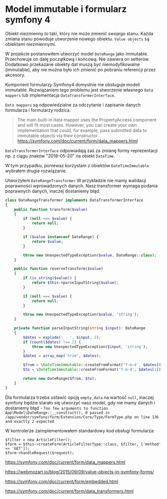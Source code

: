 # Model immutable i formularz symfony 4

Obiekt niezmienny to taki, który nie może zmienić swojego stanu. Każda zmiana stanu powoduje utworzenie nowego obiektu. `Value objects` są obiektami niezmiennymi.

W projekcie postanowiłem utworzyć model `DateRange` jako immutable. Przechowuje on datę początkową i końcową.
Nie zawiera on setterów. Dodatkowo przekazane obiekty dat muszą być niemodyfikowalne (immutable), aby nie można było ich zmienić po pobraniu referencji przez akcesory.

Komponent formularzy Symfony4 domyslnie nie obsługuje modeli immutable.
Rozwiązaniem tego problemu jest stworzenie własnego `Data mappers` lub implementacja `DataTransformerInterface`.

`Data mappers` są odpowiedzialne za odczytanie i zapisanie danych formularza i formularzy rodzica.

> The main built-in data mapper uses the PropertyAccess component and will fit most cases. However, you can create your own implementation that could, for example, pass submitted data to immutable objects via their constructor.
https://symfony.com/doc/current/form/data_mappers.html

`DataTransformerInterface` odpowiadają zaś za zmianę formy reprezentacji np. z ciągu znaków "2018-05-20" na obiekt `DateTime`.

W tym przypadku, poniewaz korzystam z obiektów `DateTimeImmutable` wybrałem drugie rozwiązanie.

Utworzyłem `DateRangeTransformer`
W przykładzie nie mamy walidacji poprawności wprowadzonych danych.
Nasz transformer wymaga podania poprawnych danych, inaczej dostaniemy błąd.

``` php
class DateRangeTransformer implements DataTransformerInterface
{
    public function transform($value)
    {
        if (null === $value) {
            return null;
        }

        if ($value instanceof DateRange) {
            return $value;
        }

        throw new UnexpectedTypeException($value, DateRange::class);
    }

    public function reverseTransform($value)
    {
        if (is_string($value)) {
            return $this->parseInputString($value);
        }

        if (null === $value) {
            return null;
        }

        throw new UnexpectedTypeException($value, 'string');
    }

    private function parseInputString(string $input): DateRange
    {
        $dates = explode(' - ', $input, 2);
        if (count($dates) !== 2) {
            throw new UnexpectedTypeException($input, 'string');
        }
        $dates = array_map('trim', $dates);

        $from = \DateTimeImmutable::createFromFormat('Y-m-d', $dates[0]);
        $to = \DateTimeImmutable::createFromFormat('Y-m-d', $dates[1]);

        return new DateRange($from, $to);
    }
}
```

Dla formularza trzeba ustawić opcję `empty_data` na wartość `null`, inaczej symfony będzie starało się utworzyć nasz model, gdy nie mamy danych i dostaniemy błąd - `Too few arguments to function App\Model\DateRange::__construct(), 0 passed in /app/vendor/symfony/form/Extension/Core/Type/FormType.php on line 136 and exactly 2 expected`

W kontrolerze zaimplementowałem standardowy kod obsługi formularza:
```
$filter = new ArticleFilter();
$form = $this->createForm(ArticleFilterType::class, $filter, ['method' => 'GET']);
$form->handleRequest($request);
```

https://symfony.com/doc/current/form/data_mappers.html

https://webmozart.io/blog/2015/09/09/value-objects-in-symfony-forms/

https://symfony.com/doc/current/form/embedded.html

https://symfony.com/doc/current/form/data_transformers.html